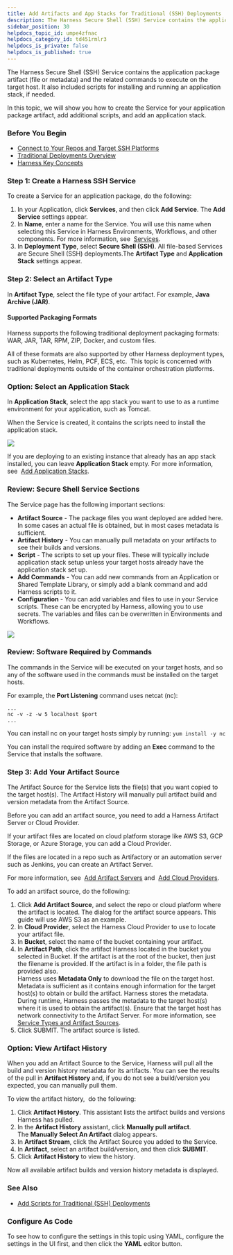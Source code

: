 ```yaml
---
title: Add Artifacts and App Stacks for Traditional (SSH) Deployments
description: The Harness Secure Shell (SSH) Service contains the application package artifact (file or metadata) and the related commands to execute on the target host. It also included scripts for installing and…
sidebar_position: 30
helpdocs_topic_id: umpe4zfnac
helpdocs_category_id: td451rmlr3
helpdocs_is_private: false
helpdocs_is_published: true
---
```


The Harness Secure Shell (SSH) Service contains the application package artifact (file or metadata) and the related commands to execute on the target host. It also included scripts for installing and running an application stack, if needed.

In this topic, we will show you how to create the Service for your application package artifact, add additional scripts, and add an application stack.

### Before You Begin

* [Connect to Your Repos and Target SSH Platforms](connect-to-your-target-ssh-platform.md)
* [Traditional Deployments Overview](traditional-deployments-overview.md)
* [Harness Key Concepts](../../starthere-firstgen/harness-key-concepts.md)

### Step 1: Create a Harness SSH Service

To create a Service for an application package, do the following:

1. In your Application, click **Services**, and then click **Add Service**. The **Add Service** settings appear.
2. In **Name**, enter a name for the Service. You will use this name when selecting this Service in Harness Environments, Workflows, and other components. For more information, see  [Services](../model-cd-pipeline/setup-services/service-configuration.md).
3. In **Deployment Type**, select **Secure Shell (SSH)**. All file-based Services are Secure Shell (SSH) deployments.The **Artifact Type** and **Application Stack** settings appear.

### Step 2: Select an Artifact Type

In **Artifact Type**, select the file type of your artifact. For example, **Java Archive (JAR)**.

#### Supported Packaging Formats

Harness supports the following traditional deployment packaging formats: WAR, JAR, TAR, RPM, ZIP, Docker, and custom files.

All of these formats are also supported by other Harness deployment types, such as Kubernetes, Helm, PCF, ECS, etc.  This topic is concerned with traditional deployments outside of the container orchestration platforms.

### Option: Select an Application Stack

In **Application Stack**, select the app stack you want to use to as a runtime environment for your application, such as Tomcat.

When the Service is created, it contains the scripts need to install the application stack.

![](./static/add-artifacts-for-ssh-deployments-00\.png)

If you are deploying to an existing instance that already has an app stack installed, you can leave **Application Stack** empty. For more information, see  [Add Application Stacks](../../firstgen-platform/account/manage-appstacks/catalog.md).

### Review: Secure Shell Service Sections

The Service page has the following important sections:

* **Artifact Source** - The package files you want deployed are added here. In some cases an actual file is obtained, but in most cases metadata is sufficient.
* **Artifact History** - You can manually pull metadata on your artifacts to see their builds and versions.
* **Script** - The scripts to set up your files. These will typically include application stack setup unless your target hosts already have the application stack set up.
* **Add Commands** - You can add new commands from an Application or Shared Template Library, or simply add a blank command and add Harness scripts to it.
* **Configuration** - You can add variables and files to use in your Service scripts. These can be encrypted by Harness, allowing you to use secrets. The variables and files can be overwritten in Environments and Workflows.

![](./static/add-artifacts-for-ssh-deployments-01.png)

### Review: Software Required by Commands

The commands in the Service will be executed on your target hosts, and so any of the software used in the commands must be installed on the target hosts.

For example, the **Port Listening** command uses netcat (nc):


```
...  
nc -v -z -w 5 localhost $port  
...
```
You can install nc on your target hosts simply by running: `yum install -y nc`

You can install the required software by adding an **Exec** command to the Service that installs the software.

### Step 3: Add Your Artifact Source

The Artifact Source for the Service lists the file(s) that you want copied to the target host(s). The Artifact History will manually pull artifact build and version metadata from the Artifact Source.

Before you can add an artifact source, you need to add a Harness Artifact Server or Cloud Provider. 

If your artifact files are located on cloud platform storage like AWS S3, GCP Storage, or Azure Storage, you can add a Cloud Provider. 

If the files are located in a repo such as Artifactory or an automation server such as Jenkins, you can create an Artifact Server.

For more information, see  [Add Artifact Servers](../../firstgen-platform/account/manage-connectors/configuring-artifact-server.md) and  [Add Cloud Providers](../../firstgen-platform/account/manage-connectors/cloud-providers.md).

To add an artifact source, do the following:

1. Click **Add Artifact Source**, and select the repo or cloud platform where the artifact is located. The dialog for the artifact source appears. This guide will use AWS S3 as an example.
2. In **Cloud Provider**, select the Harness Cloud Provider to use to locate your artifact file.
3. In **Bucket**, select the name of the bucket containing your artifact.
4. In **Artifact Path**, click the artifact Harness located in the bucket you selected in Bucket. If the artifact is at the root of the bucket, then just the filename is provided. If the artifact is in a folder, the file path is provided also.  
Harness uses **Metadata Only** to download the file on the target host.  
Metadata is sufficient as it contains enough information for the target host(s) to obtain or build the artifact. Harness stores the metadata.   
During runtime, Harness passes the metadata to the target host(s) where it is used to obtain the artifact(s). Ensure that the target host has network connectivity to the Artifact Server. For more information, see  [Service Types and Artifact Sources](../model-cd-pipeline/setup-services/service-types-and-artifact-sources.md).
5. Click SUBMIT. The artifact source is listed.

### Option: View Artifact History

When you add an Artifact Source to the Service, Harness will pull all the build and version history metadata for its artifacts. You can see the results of the pull in **Artifact History** and, if you do not see a build/version you expected, you can manually pull them.

To view the artifact history,  do the following:

1. Click **Artifact History**. This assistant lists the artifact builds and versions Harness has pulled.
2. In the **Artifact History** assistant, click **Manually pull artifact**. The **Manually Select An Artifact** dialog appears.
3. In **Artifact Stream**, click the Artifact Source you added to the Service.
4. In **Artifact**, select an artifact build/version, and then click **SUBMIT**.
5. Click **Artifact History** to view the history.

Now all available artifact builds and version history metadata is displayed.

### See Also

* [Add Scripts for Traditional (SSH) Deployments](add-deployment-specs-for-traditional-ssh-deployments.md)

### Configure As Code

To see how to configure the settings in this topic using YAML, configure the settings in the UI first, and then click the **YAML** editor button.

